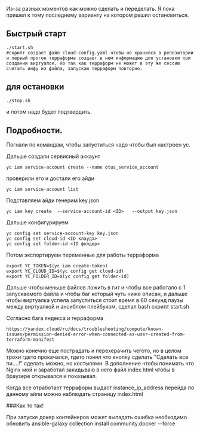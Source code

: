Из-за разных моментов как можно сделать и переделать. Я пока пришел к тому последнему варианту на котором решил остановиться. 

## Быстрый старт ##
```
./start.sh 
#скрипт создает файл cloud-config.yaml чтобы не хранился в репозитории и первый прогон терраформа создает в нем информацию для установки при создании виртуалок. Но так как терраформ не может в эту же сессию считать инфу из файла, запускаю терраформ повторно. 
```
## для остановки ##
```
./stop.sh
```
и потом надо будет подтвердить. 



## Подробности. ##
Погнали по командам, чтобы запуститься надо чтобы был настроен yc.

Дальше создали сервисный аккаунт 
```
yc iam service-account create --name otus_service_account
```
проверили его и достали его айди 
```
yc iam service-account list
```
Подставляем айди генерим key.json
```
yc iam key create  --service-account-id <ID>   --output key.json
```

Дальше конфигурируем
```
yc config set service-account-key key.json
yc config set cloud-id <ID клауда>
yc config set folder-id <ID фолдер>
```

Потом экспортируем переменные для работы терраформа 
```
export YC_TOKEN=$(yc iam create-token)
export YC_CLOUD_ID=$(yc config get cloud-id) 
export YC_FOLDER_ID=$(yc config get folder-id)
```

Дальше чтобы меньше файлов ложить в гит и чтобы все работало с 1 запускаемого файла и чтобы баг который чуть ниже описан, и дальше чтобы виртуалка успела запуститься стоит время в 60 секунд паузы между виртуалкой и ансиблом плейбуком, сделал bash скрипт start.sh 

Согласно бага яндекса и терраформа 

`https://yandex.cloud/ru/docs/troubleshooting/compute/known-issues/permission-denied-error-when-connected-as-user-created-from-terraform-manifest`

Можно конечно еще пострадать и перехерачить чегото, но в целом трохи гдето прокачался, гдето понял что кнопку сделать "Сделать все пи....!" сделать можно, но костылями. 
В дополнение чтобы понимать что Nginx мой и заработал закидываю в него файл index.html чтобы в браузере открывался и показывал. 

Когда все отработает терраформ выдаст instance_ip_address перейда по данному айпи можно наблюдать страницу index.html

###Как то так!



При запуске докер контейнеров может выпадать ошибка необходимо обновить 
ansible-galaxy collection install community.docker --force